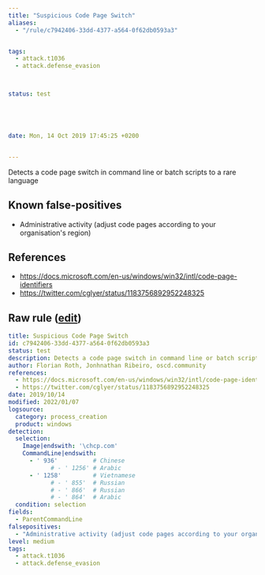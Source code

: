 ```yaml
---
title: "Suspicious Code Page Switch"
aliases:
  - "/rule/c7942406-33dd-4377-a564-0f62db0593a3"


tags:
  - attack.t1036
  - attack.defense_evasion



status: test





date: Mon, 14 Oct 2019 17:45:25 +0200


---
```


Detects a code page switch in command line or batch scripts to a rare language

<!--more-->


## Known false-positives

* Administrative activity (adjust code pages according to your organisation's region)



## References

* https://docs.microsoft.com/en-us/windows/win32/intl/code-page-identifiers
* https://twitter.com/cglyer/status/1183756892952248325


## Raw rule ([edit](https://github.com/SigmaHQ/sigma/edit/master/rules/windows/process_creation/proc_creation_win_susp_codepage_switch.yml))
```yaml
title: Suspicious Code Page Switch
id: c7942406-33dd-4377-a564-0f62db0593a3
status: test
description: Detects a code page switch in command line or batch scripts to a rare language
author: Florian Roth, Jonhnathan Ribeiro, oscd.community
references:
  - https://docs.microsoft.com/en-us/windows/win32/intl/code-page-identifiers
  - https://twitter.com/cglyer/status/1183756892952248325
date: 2019/10/14
modified: 2022/01/07
logsource:
  category: process_creation
  product: windows
detection:
  selection:
    Image|endswith: '\chcp.com'
    CommandLine|endswith:
      - ' 936'          # Chinese
            # - ' 1256' # Arabic
      - ' 1258'         # Vietnamese
            # - ' 855'  # Russian
            # - ' 866'  # Russian
            # - ' 864'  # Arabic
  condition: selection
fields:
  - ParentCommandLine
falsepositives:
  - "Administrative activity (adjust code pages according to your organisation's region)"
level: medium
tags:
  - attack.t1036
  - attack.defense_evasion

```
